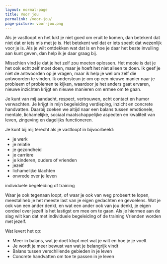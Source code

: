 ```yaml
---
layout: normal-page
title: Voor jou
permalink: /voor-jou/
page-picture: voor-jou.png
---
```


Als je vastloopt en het lukt je niet goed om eruit te komen, dan betekent dat niet dat er iets mis met je is. Het betekent wel dat er iets speelt dat wezenlijk voor je is. Als je wilt ontdekken wat dat is en hoe je daar het beste invulling aan kunt geven, dan help ik je daar graag bij.

Misschien vind je dat je het zelf zou moeten oplossen. Het mooie is dat je het ook echt zelf moet doen, maar je hoeft het niet alleen te doen. Ik geef je niet de antwoorden op je vragen, maar ik help je wel om zelf die antwoorden te vinden. Ik ondersteun je om op een nieuwe manier naar je probleem of problemen te kijken, waardoor je het anders gaat ervaren, nieuwe inzichten krijgt en nieuwe manieren om ermee om te gaan.

Je kunt van mij aandacht, respect, vertrouwen, echt contact en humor verwachten. Je krijgt in mijn begeleiding verdieping, inzicht en concrete handvatten. Daarbij zoeken we altijd naar een balans tussen emotionele, mentale, lichamelijke, sociaal maatschappelijke aspecten en kwaliteit van leven, zingeving en dagelijks functioneren.

Je kunt bij mij terecht als je vastloopt in bijvoorbeeld:

-	je werk
-	je relatie
-	je gezondheid
-	je carrière
-	je kinderen, ouders of vrienden
-	jezelf
-	lichamelijke klachten
-	onvrede over je leven


individuele begeleiding of training

Waar je ook tegenaan loopt, of waar je ook van weg probeert te lopen, meestal heb je het meeste last van je eigen gedachten en gevoelens. Wat je ook van een ander denkt, en wat een ander ook van jou denkt, je eigen oordeel over jezelf is het lastigst om mee om te gaan.
Als je hiermee aan de slag wilt kan dat met individuele begeleiding of de training Vrienden worden met jezelf.

Wat levert het op:
- Meer in balans, wat je doet klopt met wat je wilt en hoe je je voelt
-	Je wordt je meer bewust van wat je belangrijk vindt
-	Balans tussen verschillende gebieden in je leven
-	Concrete handvatten om toe te passen in je leven 



